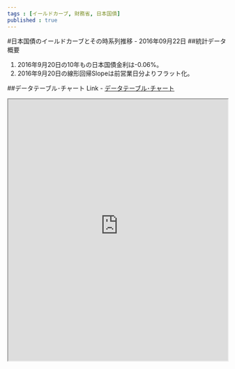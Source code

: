 ```yaml
--- 
tags : [イールドカーブ, 財務省, 日本国債] 
published : true
---
```

#日本国債のイールドカーブとその時系列推移 - 2016年09月22日
##統計データ概要
1. 2016年9月20日の10年もの日本国債金利は-0.06%。
1. 2016年9月20日の線形回帰Slopeは前営業日分よりフラット化。

##データテーブル･チャート
Link - [データテーブル･チャート](http://knowledgevault.saecanet.com/charts/am-consulting.co.jp-20160922122141.html)

<iframe src="http://knowledgevault.saecanet.com/charts/am-consulting.co.jp-20160922122141.html" width="100%" height="600px"></iframe>